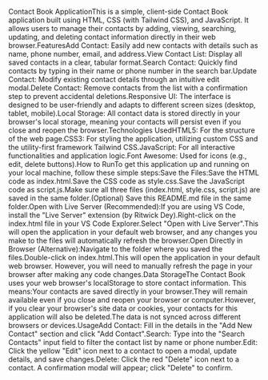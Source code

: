 Contact Book ApplicationThis is a simple, client-side Contact Book application built using HTML, CSS (with Tailwind CSS), and JavaScript. It allows users to manage their contacts by adding, viewing, searching, updating, and deleting contact information directly in their web browser.FeaturesAdd Contact: Easily add new contacts with details such as name, phone number, email, and address.View Contact List: Display all saved contacts in a clear, tabular format.Search Contact: Quickly find contacts by typing in their name or phone number in the search bar.Update Contact: Modify existing contact details through an intuitive edit modal.Delete Contact: Remove contacts from the list with a confirmation step to prevent accidental deletions.Responsive UI: The interface is designed to be user-friendly and adapts to different screen sizes (desktop, tablet, mobile).Local Storage: All contact data is stored directly in your browser's local storage, meaning your contacts will persist even if you close and reopen the browser.Technologies UsedHTML5: For the structure of the web page.CSS3: For styling the application, utilizing custom CSS and the utility-first framework Tailwind CSS.JavaScript: For all interactive functionalities and application logic.Font Awesome: Used for icons (e.g., edit, delete buttons).How to RunTo get this application up and running on your local machine, follow these simple steps:Save the Files:Save the HTML code as index.html.Save the CSS code as style.css.Save the JavaScript code as script.js.Make sure all three files (index.html, style.css, script.js) are saved in the same folder.(Optional) Save this README.md file in the same folder.Open with Live Server (Recommended):If you are using VS Code, install the "Live Server" extension (by Ritwick Dey).Right-click on the index.html file in your VS Code Explorer.Select "Open with Live Server".This will open the application in your default web browser, and any changes you make to the files will automatically refresh the browser.Open Directly in Browser (Alternative):Navigate to the folder where you saved the files.Double-click on index.html.This will open the application in your default web browser. However, you will need to manually refresh the page in your browser after making any code changes.Data StorageThe Contact Book uses your web browser's localStorage to store contact information. This means:Your contacts are saved directly in your browser.They will remain available even if you close and reopen your browser or computer.However, if you clear your browser's site data or cookies, your contacts for this application will also be deleted.The data is not synced across different browsers or devices.UsageAdd Contact: Fill in the details in the "Add New Contact" section and click "Add Contact".Search: Type into the "Search Contacts" input field to filter the contact list by name or phone number.Edit: Click the yellow "Edit" icon next to a contact to open a modal, update details, and save changes.Delete: Click the red "Delete" icon next to a contact. A confirmation modal will appear; click "Delete" to confirm.
